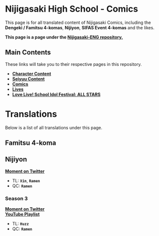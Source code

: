 # Nijigasaki High School - Comics
This page is for all translated content of Nijigasaki Comics, including the **Dengeki / Famitsu 4-komas**, **Nijiyon**, **SIFAS Event 4-komas** and the likes.

**This page is a page under the [Nijigasaki-ENG repository.](README.md)**

## Main Contents
These links will take you to their respective pages in this repository.
* **[Character Content](character.md)**
* **[Seiyuu Content](seiyuu.md)**
* **[Comics](comics.md)**
* **[Lives](lives.md)**
* **[Love Live! School Idol Festival: ALL STARS](sifas.md)**

# Translations

Below is a list of all translations under this page.

## Famitsu 4-koma

## Nijiyon

**[Moment on Twitter](https://twitter.com/i/events/1122990005058789377)**
* TL: **`Xin`**, **`Ramen`**
* QC: **`Ramen`**

### Season 3
**[Moment on Twitter](https://twitter.com/i/events/1272876210704400384)**\
**[YouTube Playlist](https://www.youtube.com/playlist?list=PLNvEYJhjiOFb_G7Ra34-VapiEfS1kqVFp)**
* TL: **`Huzz`**
* QC: **`Ramen`**
